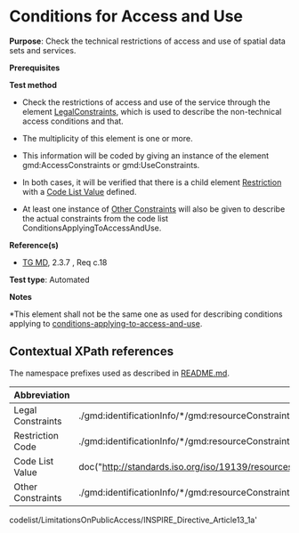 # Conditions for Access and Use

**Purpose**: Check the technical restrictions of access and use of spatial data sets and services.

**Prerequisites**

**Test method**
* Check the restrictions of access and use of the service through the element [LegalConstraints](#legalConstraints), which is used to describe the non-technical access conditions and that.

* The multiplicity of this element is one or more.

* This information will be coded by giving an instance of the element gmd:AccessConstraints or gmd:UseConstraints.
* In both cases, it will be verified that there is a child element [Restriction](#Restriction) with a [Code List Value](#codeListValue) defined.

* At least one instance of [Other Constraints](#otherConstraints) will also be given to describe the actual constraints from the code list ConditionsApplyingToAccessAndUse.

**Reference(s)**	 

* [TG MD](http://inspire.ec.europa.eu/id/ats/metadata/2.0/common/README#ref_TG_MD), 2.3.7 , Req c.18


**Test type**: Automated

**Notes**

*This element shall not be the same one as used for describing conditions applying to [conditions-applying-to-access-and-use](#http://inspire.ec.europa.eu/id/ats/metadata/2.0/sds-interoperable/conditions-applying-to-access-and-use).

## Contextual XPath references

The namespace prefixes used as described in [README.md](http://inspire.ec.europa.eu/id/ats/metadata/2.0/common/README#namespaces).

Abbreviation                                   |  XPath expression (relative to gmd:MD_Metadata)
-----------------------------------------------| -------------------------------------------------------------------------
<a name="legalConstraints"></a> Legal Constraints  | ./gmd:identificationInfo/\*/gmd:resourceConstraints/gmd:MD_LegalConstraints
<a name="restrictionCode"></a> Restriction Code | ./gmd:identificationInfo/\*/gmd:resourceConstraints/gmd:MD_LegalConstraints/gmd:accessConstraints/gmd:MD_RestrictionCode/@codeListValue
<a name="codeListValue"></a> Code List Value | doc("http://standards.iso.org/iso/19139/resources/gmxCodelists.xml)//gmx:CodeListDictionary[@gml:id='MD_RestrictionCode']//gml:identifier/text()
<a name="otherConstraints"></a> Other Constraints | ./gmd:identificationInfo/\*/gmd:resourceConstraints/gmd:MD_LegalConstraints/gmd:otherConstraints/gmx:Anchor/@xlink:href='http://inspire.ec.europa.eu/metadata-
codelist/LimitationsOnPublicAccess/INSPIRE_Directive_Article13_1a'





